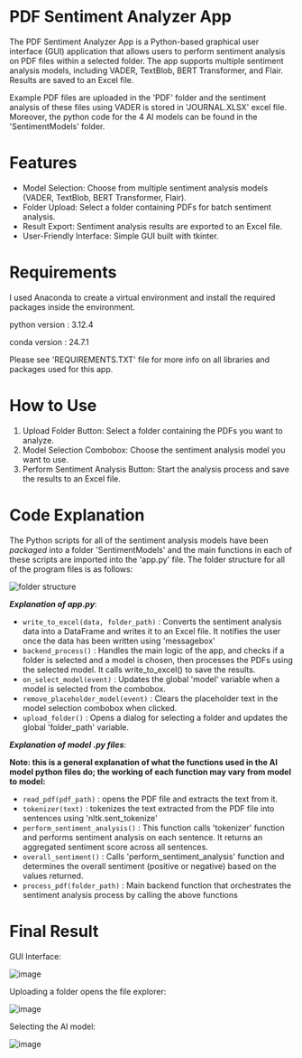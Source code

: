 # PDF Sentiment Analyzer App

The PDF Sentiment Analyzer App is a Python-based graphical user interface (GUI) application that allows users to perform sentiment analysis on PDF files within a selected folder. The app supports multiple sentiment analysis models, including VADER, TextBlob, BERT Transformer, and Flair. Results are saved to an Excel file.

Example PDF files are uploaded in the 'PDF' folder and the sentiment analysis of these files using VADER is stored in 'JOURNAL.XLSX' excel file. Moreover, the python code for the 4 AI models can be found in the 'SentimentModels' folder.

# Features
- Model Selection: Choose from multiple sentiment analysis models (VADER, TextBlob, BERT Transformer, Flair).
- Folder Upload: Select a folder containing PDFs for batch sentiment analysis.
- Result Export: Sentiment analysis results are exported to an Excel file.
- User-Friendly Interface: Simple GUI built with tkinter.

# Requirements

I used Anaconda to create a virtual environment and install the required packages inside the environment.

python version : 3.12.4

conda version : 24.7.1

Please see 'REQUIREMENTS.TXT' file for more info on all libraries and packages used for this app.

# How to Use

1. Upload Folder Button: Select a folder containing the PDFs you want to analyze.
2. Model Selection Combobox: Choose the sentiment analysis model you want to use.
3. Perform Sentiment Analysis Button: Start the analysis process and save the results to an Excel file.

# Code Explanation 

The Python scripts for all of the sentiment analysis models have been *packaged* into a folder 'SentimentModels' and the main functions in each of these scripts are imported into the 'app.py' file.
The folder structure for all of the program files is as follows:

![folder structure ](https://github.com/user-attachments/assets/e666c54e-e5c6-4f74-beaf-9065ea848ed8)

***Explanation of app.py***:

- `write_to_excel(data, folder_path)` : Converts the sentiment analysis data into a DataFrame and writes it to an Excel file. It notifies the user once the data has been written using 'messagebox'
- `backend_process()` : Handles the main logic of the app, and checks if a folder is selected and a model is chosen, then processes the PDFs using the selected model. It calls write_to_excel() to save the results.
- `on_select_model(event)` : Updates the global 'model' variable when a model is selected from the combobox.
- `remove_placeholder_model(event)` : Clears the placeholder text in the model selection combobox when clicked.
- `upload_folder()` : Opens a dialog for selecting a folder and updates the global 'folder_path' variable.

***Explanation of model .py files***:

**Note: this is a general explanation of what the functions used in the AI model python files do; the working of each function may vary from model to model:**

- `read_pdf(pdf_path)` : opens the PDF file and extracts the text from it.
- `tokenizer(text)` : tokenizes the text extracted from the PDF file into sentences using 'nltk.sent_tokenize'
- `perform_sentiment_analysis()` : This function calls 'tokenizer' function and performs sentiment analysis on each sentence. It returns an aggregated sentiment score across all sentences.
- `overall_sentiment()` : Calls 'perform_sentiment_analysis' function and determines the overall sentiment (positive or negative) based on the values returned.
- `process_pdf(folder_path)` : Main backend function that orchestrates the sentiment analysis process by calling the above functions


# Final Result

GUI Interface:

![image](https://github.com/user-attachments/assets/57b4f6ba-4dc5-48bb-b66a-24cf7c60dc21)

Uploading a folder opens the file explorer:

![image](https://github.com/user-attachments/assets/290a4e2b-ef89-4a77-b786-c071af0e1ec4)

Selecting the AI model:

![image](https://github.com/user-attachments/assets/9e94b3a0-2dea-4248-8391-2a7e782910f8)



